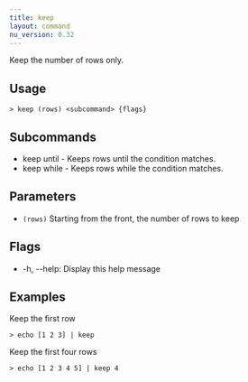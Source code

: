```yaml
---
title: keep
layout: command
nu_version: 0.32
---
```

Keep the number of rows only.

## Usage
```shell
> keep (rows) <subcommand> {flags} 
 ```

## Subcommands
* keep until - Keeps rows until the condition matches.
* keep while - Keeps rows while the condition matches.

## Parameters
* `(rows)` Starting from the front, the number of rows to keep

## Flags
* -h, --help: Display this help message

## Examples
  Keep the first row
```shell
> echo [1 2 3] | keep
 ```

  Keep the first four rows
```shell
> echo [1 2 3 4 5] | keep 4
 ```


